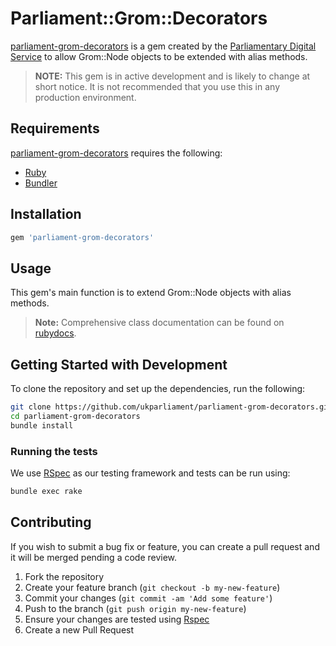 # Parliament::Grom::Decorators

[parliament-grom-decorators](http://rubygems.org/gems/parliament-grom-decorators) is a gem created by the [Parliamentary Digital Service](https://www.parliament.uk/mps-lords-and-offices/offices/bicameral/parliamentary-digital-service/) to allow Grom::Node objects to be extended with alias methods.

> **NOTE:** This gem is in active development and is likely to change at short notice. It is not recommended that you use this in any production environment.

## Requirements
[parliament-grom-decorators](http://github.com/ukparliament/parliament-grom-decorators) requires the following:
* [Ruby](https://www.ruby-lang.org/en/)
* [Bundler](http://http://bundler.io/)

## Installation
```bash
gem 'parliament-grom-decorators'
```

## Usage

This gem's main function is to extend Grom::Node objects with alias methods.

> **Note:** Comprehensive class documentation can be found on [rubydocs](http://www.rubydoc.info/github/ukparliament/parliament-grom-decorators/master/file/README.md).

## Getting Started with Development
To clone the repository and set up the dependencies, run the following:
```bash
git clone https://github.com/ukparliament/parliament-grom-decorators.git
cd parliament-grom-decorators
bundle install
```

### Running the tests
We use [RSpec](http://rspec.info/) as our testing framework and tests can be run using:
```bash
bundle exec rake
```

## Contributing
If you wish to submit a bug fix or feature, you can create a pull request and it will be merged pending a code review.

1. Fork the repository
1. Create your feature branch (`git checkout -b my-new-feature`)
1. Commit your changes (`git commit -am 'Add some feature'`)
1. Push to the branch (`git push origin my-new-feature`)
1. Ensure your changes are tested using [Rspec](http://rspec.info/)
1. Create a new Pull Request
